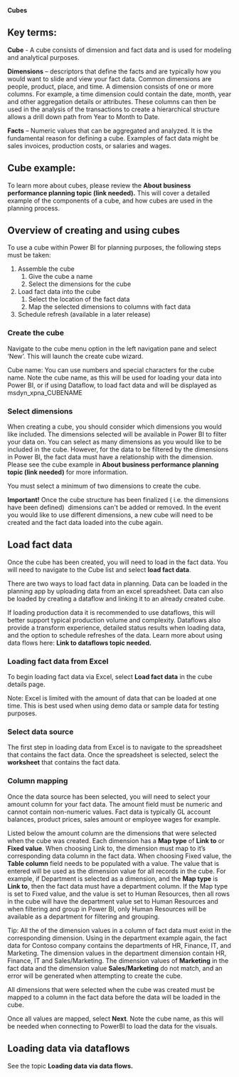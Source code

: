 **Cubes**

Key terms:
----------

**Cube** \- A cube consists of dimension and fact data and is used for modeling and analytical purposes.

**Dimensions** – descriptors that define the facts and are typically how you would want to slide and view your fact data. Common dimensions are people, product, place, and time. A dimension consists of one or more columns. For example, a time dimension could contain the date, month, year and other aggregation details or attributes. These columns can then be used in the analysis of the transactions to create a hierarchical structure allows a drill down path from Year to Month to Date.

**Facts** – Numeric values that can be aggregated and analyzed. It is the fundamental reason for defining a cube. Examples of fact data might be sales invoices, production costs, or salaries and wages.

Cube example:
-------------

To learn more about cubes, please review the **About business performance planning topic (link needed).** This will cover a detailed example of the components of a cube, and how cubes are used in the planning process.

Overview of creating and using cubes
------------------------------------

To use a cube within Power BI for planning purposes, the following steps must be taken:

1.  Assemble the cube
    1.  Give the cube a name
    2.  Select the dimensions for the cube
2.  Load fact data into the cube
    1.  Select the location of the fact data
    2.  Map the selected dimensions to columns with fact data
3.  Schedule refresh (available in a later release)

### Create the cube

Navigate to the cube menu option in the left navigation pane and select ‘New’. This will launch the create cube wizard.

Cube name: You can use numbers and special characters for the cube name. Note the cube name, as this will be used for loading your data into Power BI, or if using Dataflow, to load fact data and will be displayed as msdyn\_xpna\_CUBENAME

### Select dimensions

When creating a cube, you should consider which dimensions you would like included. The dimensions selected will be available in Power BI to filter your data on. You can select as many dimensions as you would like to be included in the cube. However, for the data to be filtered by the dimensions in Power BI, the fact data must have a relationship with the dimension. Please see the cube example in **About business performance planning topic (link needed)** for more information.

You must select a minimum of two dimensions to create the cube.

**Important!** Once the cube structure has been finalized ( i.e. the dimensions have been defined)  dimensions can't be added or removed. In the event you would like to use different dimensions, a new cube will need to be created and the fact data loaded into the cube again. 

Load fact data
--------------

Once the cube has been created, you will need to load in the fact data. You will need to navigate to the Cube list and select **load fact data**.

There are two ways to load fact data in planning. Data can be loaded in the planning app by uploading data from an excel spreadsheet. Data can also be loaded by creating a dataflow and linking it to an already created cube.

If loading production data it is recommended to use dataflows, this will better support typical production volume and complexity. Dataflows also provide a transform experience, detailed status results when loading data, and the option to schedule refreshes of the data. Learn more about using data flows here: **Link to dataflows topic needed.**

### Loading fact data from Excel

To begin loading fact data via Excel, select **Load fact data** in the cube details page.

Note: Excel is limited with the amount of data that can be loaded at one time. This is best used when using demo data or sample data for testing purposes.

### Select data source

The first step in loading data from Excel is to navigate to the spreadsheet that contains the fact data. Once the spreadsheet is selected, select the **worksheet** that contains the fact data.

### Column mapping

Once the data source has been selected, you will need to select your amount column for your fact data. The amount field must be numeric and cannot contain non-numeric values. Fact data is typically GL account balances, product prices, sales amount or employee wages for example.

Listed below the amount column are the dimensions that were selected when the cube was created. Each dimension has a **Map type** of **Link to** or **Fixed value**. When choosing Link to, the dimension must map to it’s corresponding data column in the fact data. When choosing Fixed value, the **Table column** field needs to be populated with a value. The value that is entered will be used as the dimension value for all records in the cube. For example, if Department is selected as a dimension, and the **Map type** is **Link to**, then the fact data must have a department column. If the Map type is set to Fixed value, and the value is set to Human Resources, then all rows in the cube will have the department value set to Human Resources and when filtering and group in Power BI, only Human Resources will be available as a department for filtering and grouping.

Tip: All the of the dimension values in a column of fact data must exist in the corresponding dimension. Using in the department example again, the fact data for Contoso company contains the departments of HR, Finance, IT, and Marketing. The dimension values in the department dimension contain HR, Finance, IT and Sales/Marketing. The dimension values of **Marketing** in the fact data and the dimension value **Sales/Marketing** do not match, and an error will be generated when attempting to create the cube.

All dimensions that were selected when the cube was created must be mapped to a column in the fact data before the data will be loaded in the cube.

Once all values are mapped, select **Next**. Note the cube name, as this will be needed when connecting to PowerBI to load the data for the visuals.

Loading data via dataflows
--------------------------

See the topic **Loading data via data flows.**